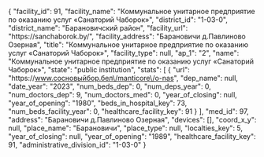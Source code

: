 {
    "facility_id": 91,
    "facility_name": "Коммунальное унитарное предприятие по оказанию услуг «Санаторий Чаборок»",
    "district_id": "1-03-0",
    "district_name": "Барановичский район",
    "facility_url": "https:\/\/sanchaborok.by\/",
    "facility_address": "Барановичи д.Павлиново Озерная",
    "title": "Коммунальное унитарное предприятие по оказанию услуг «Санаторий Чаборок»",
    "facility_type": null,
    "ap_1": "2",
    "name": "Коммунальное унитарное предприятие по оказанию услуг «Санаторий Чаборок»",
    "state": "public institution",
    "stats": [
        {
            "url": "https:\/\/www.сосновыйбор.бел\/manticore\/o-nas",
            "dep_name": null,
            "date_year": "2023",
            "num_beds_dep": 0,
            "num_deps_year": 0,
            "num_doctors_dep": 9,
            "num_doctors_med": 0,
            "year_of_closing": null,
            "year_of_opening": "1980",
            "beds_in_hospital_key": 73,
            "num_beds_facility_year": 0,
            "healthcare_facility_key": 91
        }
    ],
    "med_id": 97,
    "address": "Барановичи д.Павлиново Озерная",
    "devices": [],
    "coord_x_y": null,
    "place_name": "Барановичи",
    "place_type": null,
    "localties_key": 5,
    "year_of_closing": null,
    "year_of_opening": "1989",
    "healthcare_facility_key": 91,
    "administrative_division_id": "1-03-0"
}